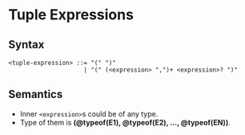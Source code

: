# Tuple Expressions

## Syntax

```
<tuple-expression> ::= "(" ")"
                     | "(" (<expression> ",")+ <expression>? ")"
```

## Semantics

- Inner `<expression>`s could be of any type.
- Type of them is **(@typeof(E1), @typeof(E2), ..., @typeof(EN))**.
